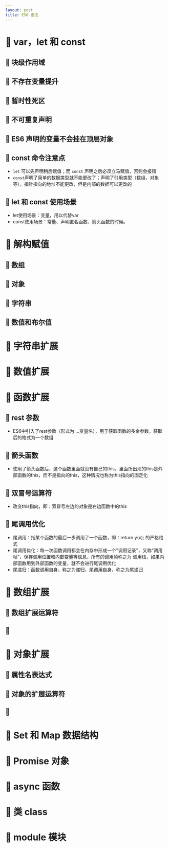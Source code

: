 ```yaml
---
layout: post
title: ES6 语法
---
```


# 📒 var，let 和 const

## 📄 块级作用域

## 📄 不存在变量提升

## 📄 暂时性死区

## 📄 不可重复声明

## 📄 ES6 声明的变量不会挂在顶层对象

## 📄 const 命令注意点

- `let` 可以先声明稍后赋值；而 `const` 声明之后必须立马赋值，否则会报错
- `const`声明了简单的数据类型就不能更改了；声明了引用类型（数组，对象等），指针指向的地址不能更改，但是内部的数据可以更改的

## 📄 let 和 const 使用场景

- let使用场景：变量，用以代替var
- const使用场景：常量、声明匿名函数、箭头函数的时候。


# 📒 解构赋值

## 📄 数组

## 📄 对象

## 📄 字符串

## 📄 数值和布尔值


# 📒 字符串扩展

# 📒 数值扩展

# 📒 函数扩展

## 📄 rest 参数

- ES6中引入了rest参数（形式为 ...变量名），用于获取函数的多余参数，获取后的格式为一个数组

## 📄 箭头函数

- 使用了箭头函数后，这个函数里面就没有自己的this，里面所出现的this是外部函数的this，而不是指向的this，这种情况也称为this指向的固定化

## 📄 双冒号运算符

- 改变this指向，即：双冒号左边的对象是右边函数中的this

## 📄 尾调用优化

- 尾调用：指某个函数的最后一步调用了一个函数，即：return y(x); 的严格格式
- 尾调用优化：每一次函数调用都会在内存中形成一个"调用记录"，又称“调用帧”，保存调用位置和内部变量等信息，所有的调用帧称之为 调用栈，如果内部函数用到外部函数的变量，就不会进行尾调用优化
- 尾递归：函数调用自身，称之为递归，尾调用自身，称之为尾递归


# 📒 数组扩展

## 📄 数组扩展运算符

## 📄 

# 📒 对象扩展

## 📄 属性名表达式

## 📄 对象的扩展运算符

## 📄 

# 📒 Set 和 Map 数据结构

# 📒 Promise 对象

# 📒 async 函数

# 📒 类 class 

# 📒 module 模块




